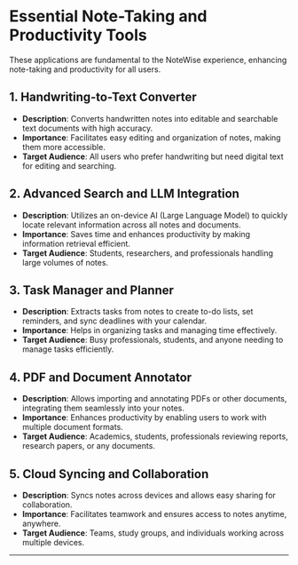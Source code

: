 # Essential Note-Taking and Productivity Tools

These applications are fundamental to the NoteWise experience, enhancing note-taking and productivity for all users.

## 1. Handwriting-to-Text Converter

- **Description**: Converts handwritten notes into editable and searchable text documents with high accuracy.
- **Importance**: Facilitates easy editing and organization of notes, making them more accessible.
- **Target Audience**: All users who prefer handwriting but need digital text for editing and searching.

## 2. Advanced Search and LLM Integration

- **Description**: Utilizes an on-device AI (Large Language Model) to quickly locate relevant information across all notes and documents.
- **Importance**: Saves time and enhances productivity by making information retrieval efficient.
- **Target Audience**: Students, researchers, and professionals handling large volumes of notes.

## 3. Task Manager and Planner

- **Description**: Extracts tasks from notes to create to-do lists, set reminders, and sync deadlines with your calendar.
- **Importance**: Helps in organizing tasks and managing time effectively.
- **Target Audience**: Busy professionals, students, and anyone needing to manage tasks efficiently.

## 4. PDF and Document Annotator

- **Description**: Allows importing and annotating PDFs or other documents, integrating them seamlessly into your notes.
- **Importance**: Enhances productivity by enabling users to work with multiple document formats.
- **Target Audience**: Academics, students, professionals reviewing reports, research papers, or any documents.

## 5. Cloud Syncing and Collaboration

- **Description**: Syncs notes across devices and allows easy sharing for collaboration.
- **Importance**: Facilitates teamwork and ensures access to notes anytime, anywhere.
- **Target Audience**: Teams, study groups, and individuals working across multiple devices.

---

